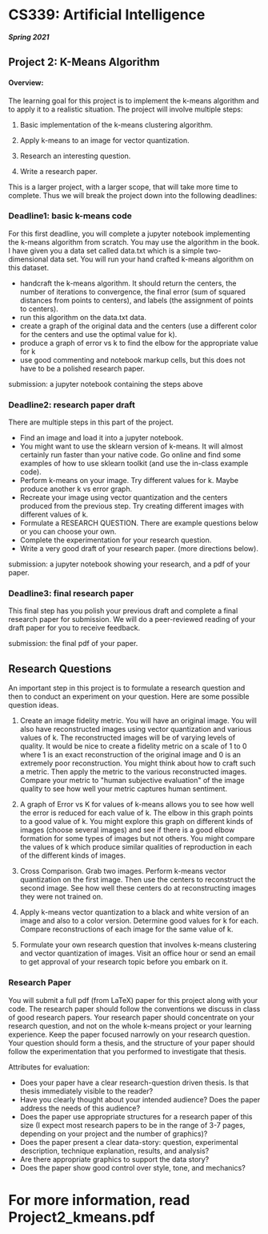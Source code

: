 # CS339: Artificial Intelligence

***Spring 2021***

## Project 2: K-Means Algorithm

#### Overview:

The learning goal for this project is to implement the k-means algorithm and to apply it to a realistic situation. The project will involve multiple steps:

1. Basic implementation of the k-means clustering algorithm.

2. Apply k-means to an image for vector quantization.

3. Research an interesting question.

4. Write a research paper.

This is a larger project, with a larger scope, that will take more time to complete. Thus we will break the project down into the following deadlines:

### Deadline1: basic k-means code

For this first deadline, you will complete a jupyter notebook implementing the k-means algorithm from scratch. You may use the algorithm in the book. I have given you a data set called data.txt which is a simple two-dimensional data set. You will run your hand crafted k-means algorithm on this dataset.

- handcraft the k-means algorithm. It should return the centers, the number of iterations to convergence, the final error (sum of squared distances from points to centers), and labels (the assignment of points to centers).
- run this algorithm on the data.txt data.
- create a graph of the original data and the centers (use a different color for the centers and use the optimal value for k).
- produce a graph of error vs k to find the elbow for the appropriate value for k
- use good commenting and notebook markup cells, but this does not have to be a polished research paper.

submission: a jupyter notebook containing the steps above

### Deadline2: research paper draft

There are multiple steps in this part of the project.

- Find an image and load it into a jupyter notebook.
- You might want to use the sklearn version of k-means. It will almost certainly run faster than your native code. Go online and find some examples of how to use sklearn toolkit (and use the in-class example code).
- Perform k-means on your image. Try different values for k. Maybe produce another k vs error graph.
- Recreate your image using vector quantization and the centers produced from the previous step. Try creating different images with different values of k.
- Formulate a RESEARCH QUESTION. There are example questions below or you can choose your own.
- Complete the experimentation for your research question.
- Write a very good draft of your research paper. (more directions below).

submission: a jupyter notebook showing your research, and a pdf of your paper.

### Deadline3: final research paper

This final step has you polish your previous draft and complete a final research paper for submission. We will do a peer-reviewed reading of your draft paper for you to receive feedback.

submission: the final pdf of your paper.

## Research Questions

An important step in this project is to formulate a research question and then to conduct an experiment on your question. Here are some possible question ideas.

1. Create an image fidelity metric. You will have an original image. You will also have reconstructed images using vector quantization and various values of k. The reconstructed images will be of varying levels of quality. It would be nice to create a fidelity metric on a scale of 1 to 0 where 1 is an exact reconstruction of the original image and 0 is an extremely poor reconstruction. You might think about how to craft such a metric. Then apply the metric to the various reconstructed images. Compare your metric to &quot;human subjective evaluation&quot; of the image quality to see how well your metric captures human sentiment.

2. A graph of Error vs K for values of k-means allows you to see how well the error is reduced for each value of k. The elbow in this graph points to a good value of k. You might explore this graph on different kinds of images (choose several images) and see if there is a good elbow formation for some types of images but not others. You might compare the values of k which produce similar qualities of reproduction in each of the different kinds of images.

3. Cross Comparison. Grab two images. Perform k-means vector quantization on the first image. Then use the centers to reconstruct the second image. See how well these centers do at reconstructing images they were not trained on.

4. Apply k-means vector quantization to a black and white version of an image and also to a color version. Determine good values for k for each. Compare reconstructions of each image for the same value of k.

5. Formulate your own research question that involves k-means clustering and vector quantization of images. Visit an office hour or send an email to get approval of your research topic before you embark on it.

### Research Paper

You will submit a full pdf (from LaTeX) paper for this project along with your code. The research paper should follow the conventions we discuss in class of good research papers. Your research paper should concentrate on your research question, and not on the whole k-means project or your learning experience. Keep the paper focused narrowly on your research question. Your question should form a thesis, and the structure of your paper should follow the experimentation that you performed to investigate that thesis.

Attributes for evaluation:

- Does your paper have a clear research-question driven thesis. Is that thesis immediately visible to the reader?
- Have you clearly thought about your intended audience? Does the paper address the needs of this audience?
- Does the paper use appropriate structures for a research paper of this size (I expect most research papers to be in the range of 3-7 pages, depending on your project and the number of graphics)?
- Does the paper present a clear data-story: question, experimental description, technique explanation, results, and analysis?
- Are there appropriate graphics to support the data story?
- Does the paper show good control over style, tone, and mechanics?

# For more information, read Project2_kmeans.pdf
